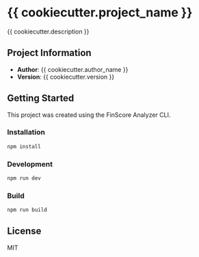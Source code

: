 # {{ cookiecutter.project_name }}

{{ cookiecutter.description }}

## Project Information
- **Author**: {{ cookiecutter.author_name }}
- **Version**: {{ cookiecutter.version }}

## Getting Started

This project was created using the FinScore Analyzer CLI.

### Installation

```bash
npm install
```

### Development

```bash
npm run dev
```

### Build

```bash
npm run build
```

## License

MIT
